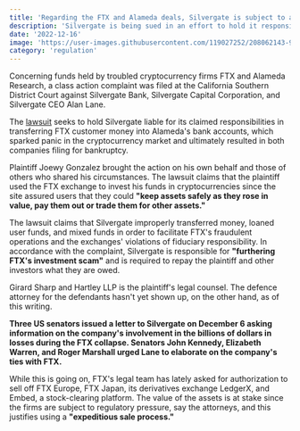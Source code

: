```yaml
---
title: 'Regarding the FTX and Alameda deals, Silvergate is subject to a class-action lawsuit'
description: 'Silvergate is being sued in an effort to hold it responsible for its claimed roles in the transfer of FTX user money to Alameda bank accounts.'
date: '2022-12-16'
image: 'https://user-images.githubusercontent.com/119027252/208062143-9939511a-65cd-4a08-bdd7-afd9bf380432.png'
category: 'regulation'
---
```


Concerning funds held by troubled cryptocurrency firms FTX and Alameda Research, a class action complaint was filed at the California Southern District Court against Silvergate Bank, Silvergate Capital Corporation, and Silvergate CEO Alan Lane.


The [lawsuit](https://pdfserver.amlaw.com/legalradar/47155056_complaint.pdf) seeks to hold Silvergate liable for its claimed responsibilities in transferring FTX customer money into Alameda's bank accounts, which sparked panic in the cryptocurrency market and ultimately resulted in both companies filing for bankruptcy.

Plaintiff Joewy Gonzalez brought the action on his own behalf and those of others who shared his circumstances. The lawsuit claims that the plaintiff used the FTX exchange to invest his funds in cryptocurrencies since the site assured users that they could **"keep assets safely as they rose in value, pay them out or trade them for other assets."**


The lawsuit claims that Silvergate improperly transferred money, loaned user funds, and mixed funds in order to facilitate FTX's fraudulent operations and the exchanges' violations of fiduciary responsibility. In accordance with the complaint, Silvergate is responsible for **"furthering FTX's investment scam"** and is required to repay the plaintiff and other investors what they are owed.

Girard Sharp and Hartley LLP is the plaintiff's legal counsel. The defence attorney for the defendants hasn't yet shown up, on the other hand, as of this writing.

**Three US senators issued a letter to Silvergate on December 6 asking information on the company's involvement in the billions of dollars in losses during the FTX collapse. Senators John Kennedy, Elizabeth Warren, and Roger Marshall urged Lane to elaborate on the company's ties with FTX.**

While this is going on, FTX's legal team has lately asked for authorization to sell off FTX Europe, FTX Japan, its derivatives exchange LedgerX, and Embed, a stock-clearing platform. The value of the assets is at stake since the firms are subject to regulatory pressure, say the attorneys, and this justifies using a **"expeditious sale process."**
